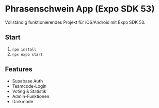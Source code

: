 
# Phrasenschwein App (Expo SDK 53)

Vollständig funktionierendes Projekt für iOS/Android mit Expo SDK 53.

## Start
1. `npm install`
2. `npx expo start`

## Features
- Supabase Auth
- Teamcode-Login
- Voting & Statistik
- Admin-Funktionen
- Darkmode
